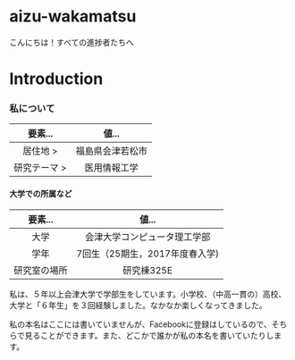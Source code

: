 # aizu-wakamatsu

こんにちは！すべての進捗者たちへ

# Introduction

### 私について
|要素...|値...|
|:-:|:-:|
|居住地 >|福島県会津若松市|
|研究テーマ >|医用情報工学|

#### 大学での所属など
|要素...|値...|
|:-:|:-:|
|大学|会津大学コンピュータ理工学部|
|学年|7回生（25期生，2017年度春入学)|
|研究室の場所|研究棟325E|

私は、５年以上会津大学で学部生をしています。小学校、（中高一貫の）高校、大学と「６年生」を３回経験しました。なかなか楽しくなってきました。

私の本名はここには書いていませんが、Facebookに登録はしているので、そちらで見ることができます。また、どこかで誰かが私の本名を書いていたりします。
